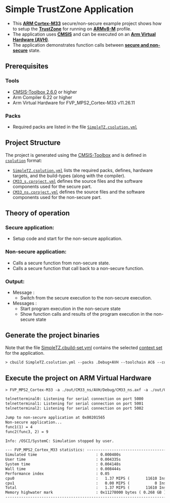 # Simple TrustZone Application

- This [**ARM Cortex-M33**](https://developer.arm.com/Processors/Cortex-M33) secure/non-secure example project shows how to setup the [**TrustZone**](https://www.arm.com/technologies/trustzone-for-cortex-m) for running on [**ARMv8-M**](https://www.arm.com/architecture/cpu/m-profile) profile.
- The application uses [**CMSIS**](https://www.arm.com/technologies/cmsis) and can be executed on an [**Arm Virtual Hardware (AVH)**](https://developer.arm.com/Tools%20and%20Software/Arm%20Virtual%20Hardware).
- The application demonstrates function calls between [**secure and non-secure**](https://developer.arm.com/documentation/100235/0004/the-cortex-m33-processor/security-state-switches) state.

## Prerequisites

### Tools

- [CMSIS-Toolbox 2.6.0](https://github.com/Open-CMSIS-Pack/cmsis-toolbox/releases) or higher
- Arm Compiler 6.22 or higher
- Arm Virtual Hardware for FVP_MPS2_Cortex-M33 v11.26.11

### Packs

- Required packs are listed in the file [`SimpleTZ.csolution.yml`](./SimpleTZ.csolution.yml)

## Project Structure

The project is generated using the [CMSIS-Toolbox](https://github.com/Open-CMSIS-Pack/cmsis-toolbox/blob/main/docs/build-overview.md) and is defined in [`csolution`](https://github.com/Open-CMSIS-Pack/cmsis-toolbox/blob/main/docs/YML-Input-Format.md) format:

- [`SimpleTZ.csolution.yml`](./SimpleTZ.csolution.yml) lists the required packs, defines, hardware targets, and the build-types (along with the compiler).
- [`CM33_s.cproject.yml`](./CM33_s/CM33_s.cproject.yml) defines the source files and the software components used for the secure part.
- [`CM33_ns.cproject.yml`](./CM33_ns/CM33_ns.cproject.yml) defines the source files and the software components used for the non-secure part.

## Theory of operation

### Secure application:
- Setup code and start for the non-secure application.

### Non-secure application:
- Calls a secure function from non-secure state.
- Calls a secure function that call back to a non-secure function.

### Output:
- Message  : 
   - Switch from the secure execution to the non-secure execution.
- Messages :
   - Start program execution in the non-secure state
   - Show function calls and results of the program execution in the non-secure state

## Generate the project binaries

Note that the file [SimpleTZ.cbuild-set.yml](./SimpleTZ.cbuild-set.yml) contains the selected [context set](https://github.com/Open-CMSIS-Pack/cmsis-toolbox/blob/main/docs/build-overview.md#working-with-context-set) for the application.

```txt
> cbuild SimpleTZ.csolution.yml --packs .Debug+AVH --toolchain AC6 --context-set
```

## Execute the project on ARM Virtual Hardware

```txt
> FVP_MPS2_Cortex-M33 -a ./out/CM33_ns/AVH/Debug/CM33_ns.axf -a ./out/CM33_s/AVH/Debug/CM33_s.axf -f ./../FVP/FVP_MPS2_Cortex-M33/fvp_config.txt --stat

telnetterminal0: Listening for serial connection on port 5000
telnetterminal1: Listening for serial connection on port 5001
telnetterminal2: Listening for serial connection on port 5002

Jump to non-secure application at 0x00201565
Non-secure application...
func1(1) = 4
func2(func3, 2) = 9

Info: /OSCI/SystemC: Simulation stopped by user.

--- FVP_MPS2_Cortex_M33 statistics: -------------------------------------------
Simulated time                          : 0.000400s
User time                               : 0.004335s
System time                             : 0.004148s
Wall time                               : 0.008444s
Performance index                       : 0.05
cpu0                                    :   1.37 MIPS (       11610 Inst)
cpu1                                    :   0.00 MIPS (           0 Inst)
Total                                   :   1.37 MIPS (       11610 Inst)
Memory highwater mark                   : 0x11278000 bytes ( 0.268 GB )
-------------------------------------------------------------------------------
```
